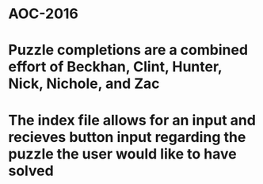 # AOC-2016
# Puzzle completions are a combined effort of Beckhan, Clint, Hunter, Nick, Nichole, and Zac

# The index file allows for an input and recieves button input regarding the puzzle the user would like to have solved